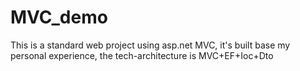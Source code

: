 # MVC_demo

This is a standard web project using asp.net MVC, it's built base my personal experience, the tech-architecture is MVC+EF+Ioc+Dto
